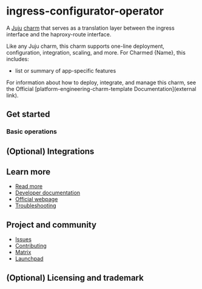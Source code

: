 # ingress-configurator-operator
<!-- Use this space for badges -->

A [Juju](https://juju.is/) [charm](https://juju.is/docs/olm/charmed-operators) that serves as a translation layer between the ingress interface and the haproxy-route interface.

Like any Juju charm, this charm supports one-line deployment, configuration, integration, scaling, and more. For Charmed {Name}, this includes:
* list or summary of app-specific features

For information about how to deploy, integrate, and manage this charm, see the Official [platform-engineering-charm-template Documentation](external link).

## Get started
<!--If the charm already contains a relevant how-to guide or tutorial in its documentation,
use this section to link the documentation. You don’t need to duplicate documentation here.
If the tutorial is more complex than getting started, then provide brief descriptions of the
steps needed for the simplest possible deployment. Make sure to include software and hardware
prerequisites.

This section could be structured in the following way:

### Set up
<Steps for setting up the environment (e.g. via Multipass)>

### Deploy
<Steps for deploying the charm>

-->

### Basic operations
<!--Brief walkthrough of performing standard configurations or operations.

Use this section to provide information on important actions, required configurations, or
other operations the user should know about. You don’t need to list every action or configuration.
Use this section to link the Charmhub documentation for actions and configurations.

You may also want to link to the `charmcraft.yaml` file here.
-->

## (Optional) Integrations
<!-- Information about particularly relevant interfaces, endpoints or libraries related to the
charm. For example, peer relation endpoints required by other charms for integration.

Otherwise, include a link the Charmhub documentation on integrations.
--> 

## Learn more
<!-- 
Provide a list of resources, including the official documentation, developer documentation,
an official website for the software and a troubleshooting guide. Note that this list is not
exhaustive or always relevant for every charm. If there is no official troubleshooting guide,
include a link to the relevant Matrix channel.
-->

* [Read more]() <!--Link to the charm's official documentation-->
* [Developer documentation]() <!--Link to any developer documentation-->
* [Official webpage]() <!--(Optional) Link to official upstream webpage/blog/marketing content--> 
* [Troubleshooting]() <!--(Optional) Link to a page or section about troubleshooting/FAQ-->

## Project and community
* [Issues]() <!--Link to GitHub issues (if applicable)-->
* [Contributing]() <!--Link to any contribution guides--> 
* [Matrix]() <!--Link to contact info (if applicable), e.g. Matrix channel-->
* [Launchpad]() <!--Link to Launchpad (if applicable)-->

## (Optional) Licensing and trademark

